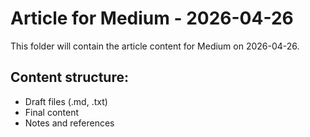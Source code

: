# Article for Medium - 2026-04-26

This folder will contain the article content for Medium on 2026-04-26.

## Content structure:
- Draft files (.md, .txt)
- Final content
- Notes and references
